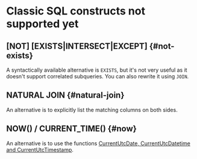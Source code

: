 # Classic SQL constructs not supported yet

## \[NOT\] \[EXISTS|INTERSECT\|EXCEPT] {#not-exists}

A syntactically available alternative is `EXISTS`, but it's not very useful as it doesn't support correlated subqueries. You can also rewrite it using `JOIN`.

## NATURAL JOIN {#natural-join}

An alternative is to explicitly list the matching columns on both sides.

## NOW() / CURRENT_TIME() {#now}

An alternative is to use the functions [CurrentUtcDate, CurrentUtcDatetime and CurrentUtcTimestamp](../builtins/basic.md#current-utc).

